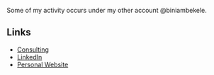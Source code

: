 Some of my activity occurs under my other account @biniambekele.

## Links

* [Consulting](https://brightloop.com)
* [LinkedIn](https://www.linkedin.com/in/biniambekele/)
* [Personal Website](https://biniambekele.com)

